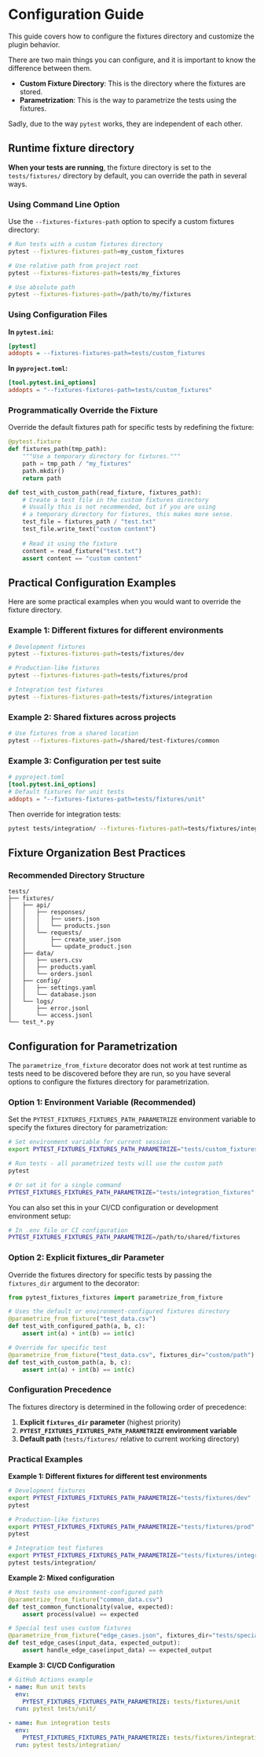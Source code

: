 # Configuration Guide

This guide covers how to configure the fixtures directory and customize the plugin behavior.

There are two main things you can configure, and it is important to know the difference between them.

- **Custom Fixture Directory**: This is the directory where the fixtures are stored.
- **Parametrization**: This is the way to parametrize the tests using the fixtures.

Sadly, due to the way `pytest` works, they are independent of each other.

## Runtime fixture directory

**When your tests are running**, the fixture directory is set to the `tests/fixtures/` directory by default, you can override the path in several ways.

### Using Command Line Option

Use the `--fixtures-fixtures-path` option to specify a custom fixtures directory:

```bash
# Run tests with a custom fixtures directory
pytest --fixtures-fixtures-path=my_custom_fixtures

# Use relative path from project root
pytest --fixtures-fixtures-path=tests/my_fixtures

# Use absolute path
pytest --fixtures-fixtures-path=/path/to/my/fixtures
```

### Using Configuration Files

**In `pytest.ini`:**

```ini
[pytest]
addopts = --fixtures-fixtures-path=tests/custom_fixtures
```

**In `pyproject.toml`:**

```toml
[tool.pytest.ini_options]
addopts = "--fixtures-fixtures-path=tests/custom_fixtures"
```

### Programmatically Override the Fixture

Override the default fixtures path for specific tests by redefining the fixture:

```python
@pytest.fixture
def fixtures_path(tmp_path):
    """Use a temporary directory for fixtures."""
    path = tmp_path / "my_fixtures"
    path.mkdir()
    return path

def test_with_custom_path(read_fixture, fixtures_path):
    # Create a test file in the custom fixtures directory
    # Usually this is not recommended, but if you are using
    # a temporary directory for fixtures, this makes more sense.
    test_file = fixtures_path / "test.txt"
    test_file.write_text("custom content")
    
    # Read it using the fixture
    content = read_fixture("test.txt")
    assert content == "custom content"
```

## Practical Configuration Examples

Here are some practical examples when you would want to override the fixture directory.

### Example 1: Different fixtures for different environments

```bash
# Development fixtures
pytest --fixtures-fixtures-path=tests/fixtures/dev

# Production-like fixtures  
pytest --fixtures-fixtures-path=tests/fixtures/prod

# Integration test fixtures
pytest --fixtures-fixtures-path=tests/fixtures/integration
```

### Example 2: Shared fixtures across projects

```bash
# Use fixtures from a shared location
pytest --fixtures-fixtures-path=/shared/test-fixtures/common
```

### Example 3: Configuration per test suite

```toml
# pyproject.toml
[tool.pytest.ini_options]
# Default fixtures for unit tests
addopts = "--fixtures-fixtures-path=tests/fixtures/unit"
```

Then override for integration tests:

```bash
pytest tests/integration/ --fixtures-fixtures-path=tests/fixtures/integration
```

## Fixture Organization Best Practices

### Recommended Directory Structure

```
tests/
├── fixtures/
│   ├── api/
│   │   ├── responses/
│   │   │   ├── users.json
│   │   │   └── products.json
│   │   └── requests/
│   │       ├── create_user.json
│   │       └── update_product.json
│   ├── data/
│   │   ├── users.csv
│   │   ├── products.yaml
│   │   └── orders.jsonl
│   ├── config/
│   │   ├── settings.yaml
│   │   └── database.json
│   └── logs/
│       ├── error.jsonl
│       └── access.jsonl
└── test_*.py
```

## Configuration for Parametrization

The `parametrize_from_fixture` decorator does not work at test runtime as tests need to be discovered before they are run, so you have several options to configure the fixtures directory for parametrization.

### Option 1: Environment Variable (Recommended)

Set the `PYTEST_FIXTURES_FIXTURES_PATH_PARAMETRIZE` environment variable to specify the fixtures directory for parametrization:

```bash
# Set environment variable for current session
export PYTEST_FIXTURES_FIXTURES_PATH_PARAMETRIZE="tests/custom_fixtures"

# Run tests - all parametrized tests will use the custom path
pytest

# Or set it for a single command
PYTEST_FIXTURES_FIXTURES_PATH_PARAMETRIZE="tests/integration_fixtures" pytest
```

You can also set this in your CI/CD configuration or development environment setup:

```bash
# In .env file or CI configuration
PYTEST_FIXTURES_FIXTURES_PATH_PARAMETRIZE=/path/to/shared/fixtures
```

### Option 2: Explicit fixtures_dir Parameter

Override the fixtures directory for specific tests by passing the `fixtures_dir` argument to the decorator:

```python
from pytest_fixtures_fixtures import parametrize_from_fixture

# Uses the default or environment-configured fixtures directory
@parametrize_from_fixture("test_data.csv")
def test_with_configured_path(a, b, c):
    assert int(a) + int(b) == int(c)

# Override for specific test
@parametrize_from_fixture("test_data.csv", fixtures_dir="custom/path")
def test_with_custom_path(a, b, c):
    assert int(a) + int(b) == int(c)
```

### Configuration Precedence

The fixtures directory is determined in the following order of precedence:

1. **Explicit `fixtures_dir` parameter** (highest priority)
2. **`PYTEST_FIXTURES_FIXTURES_PATH_PARAMETRIZE` environment variable**
3. **Default path** (`tests/fixtures/` relative to current working directory)

### Practical Examples

**Example 1: Different fixtures for different test environments**

```bash
# Development fixtures
export PYTEST_FIXTURES_FIXTURES_PATH_PARAMETRIZE="tests/fixtures/dev"
pytest

# Production-like fixtures
export PYTEST_FIXTURES_FIXTURES_PATH_PARAMETRIZE="tests/fixtures/prod"
pytest

# Integration test fixtures
export PYTEST_FIXTURES_FIXTURES_PATH_PARAMETRIZE="tests/fixtures/integration"
pytest tests/integration/
```

**Example 2: Mixed configuration**

```python
# Most tests use environment-configured path
@parametrize_from_fixture("common_data.csv")
def test_common_functionality(value, expected):
    assert process(value) == expected

# Special test uses custom fixtures
@parametrize_from_fixture("edge_cases.json", fixtures_dir="tests/special_fixtures")
def test_edge_cases(input_data, expected_output):
    assert handle_edge_case(input_data) == expected_output
```

**Example 3: CI/CD Configuration**

```yaml
# GitHub Actions example
- name: Run unit tests
  env:
    PYTEST_FIXTURES_FIXTURES_PATH_PARAMETRIZE: tests/fixtures/unit
  run: pytest tests/unit/

- name: Run integration tests  
  env:
    PYTEST_FIXTURES_FIXTURES_PATH_PARAMETRIZE: tests/fixtures/integration
  run: pytest tests/integration/
```
